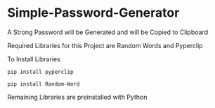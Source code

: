 # Simple-Password-Generator
A Strong Password will be Generated and will be Copied to Clipboard

Required Libraries for this Project are Random Words and Pyperclip

To Install Libraries

`pip install pyperclip`

`pip install Random-Word`

Remaining Libraries are preinstalled with Python

